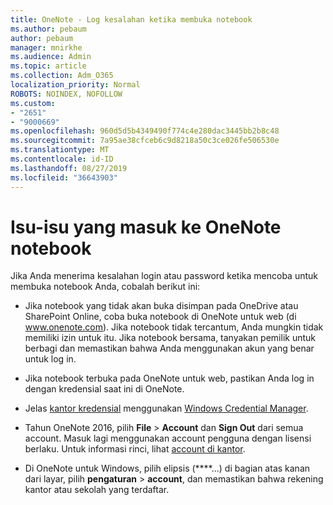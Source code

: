 ```yaml
---
title: OneNote - Log kesalahan ketika membuka notebook
ms.author: pebaum
author: pebaum
manager: mnirkhe
ms.audience: Admin
ms.topic: article
ms.collection: Adm_O365
localization_priority: Normal
ROBOTS: NOINDEX, NOFOLLOW
ms.custom:
- "2651"
- "9000669"
ms.openlocfilehash: 960d5d5b4349490f774c4e280dac3445bb2b8c48
ms.sourcegitcommit: 7a95ae38cfceb6c9d8218a50c3ce026fe506530e
ms.translationtype: MT
ms.contentlocale: id-ID
ms.lasthandoff: 08/27/2019
ms.locfileid: "36643903"
---
```

# <a name="issues-signing-in-to-onenote-notebooks"></a>Isu-isu yang masuk ke OneNote notebook

Jika Anda menerima kesalahan login atau password ketika mencoba untuk membuka notebook Anda, cobalah berikut ini:

- Jika notebook yang tidak akan buka disimpan pada OneDrive atau SharePoint Online, coba buka notebook di OneNote untuk web (di www.onenote.com). Jika notebook tidak tercantum, Anda mungkin tidak memiliki izin untuk itu. Jika notebook bersama, tanyakan pemilik untuk berbagi dan memastikan bahwa Anda menggunakan akun yang benar untuk log in.

- Jika notebook terbuka pada OneNote untuk web, pastikan Anda log in dengan kredensial saat ini di OneNote. 

- Jelas [kantor kredensial](https://docs.microsoft.com/office/troubleshoot/error-messages/another-account-already-signed-in#step-3-clear-cached-credentials-on-the-computer) menggunakan [Windows Credential Manager](https://support.microsoft.com/help/4026814/windows-accessing-credential-manager).

- Tahun OneNote 2016, pilih **File** > **Account** dan **Sign Out** dari semua account. Masuk lagi menggunakan account pengguna dengan lisensi berlaku. Untuk informasi rinci, lihat [account di kantor](https://support.office.com/article/accounts-in-office-628ea040-f265-49de-b986-be09c3ebf8a9).

- Di OneNote untuk Windows, pilih elipsis (****...) di bagian atas kanan dari layar, pilih **pengaturan** > **account**, dan memastikan bahwa rekening kantor atau sekolah yang terdaftar.